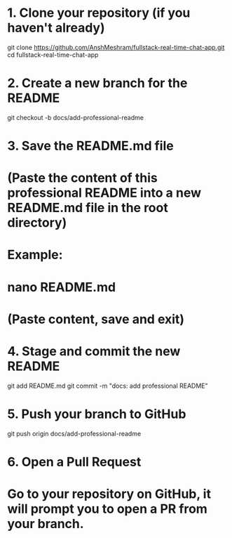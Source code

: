 # 1. Clone your repository (if you haven't already)
git clone https://github.com/AnshMeshram/fullstack-real-time-chat-app.git
cd fullstack-real-time-chat-app

# 2. Create a new branch for the README
git checkout -b docs/add-professional-readme

# 3. Save the README.md file
# (Paste the content of this professional README into a new README.md file in the root directory)

# Example:
# nano README.md
# (Paste content, save and exit)

# 4. Stage and commit the new README
git add README.md
git commit -m "docs: add professional README"

# 5. Push your branch to GitHub
git push origin docs/add-professional-readme

# 6. Open a Pull Request
# Go to your repository on GitHub, it will prompt you to open a PR from your branch.

